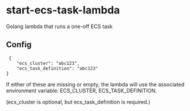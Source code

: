 # start-ecs-task-lambda
Golang lambda that runs a one-off ECS task

## Config
```
 {
	"ecs_cluster": "abc123",  
	"ecs_task_definition": "abc123"
}
```

If either of these are missing or empty, the lambda will use the associated 
environment variable:
ECS_CLUSTER,  ECS_TASK_DEFINITION.

(ecs_cluster is optional, but ecs_task_definition is required.)